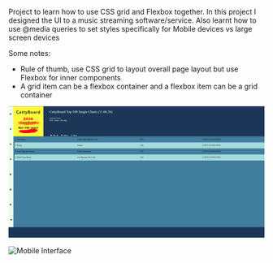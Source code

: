 Project to learn how to use CSS grid and Flexbox together. In this project I designed the UI to a music streaming software/service. Also learnt how to use @media queries to set styles specifically for Mobile devices vs large screen devices

Some notes:
* Rule of thumb, use CSS grid to layout overall page layout but use Flexbox for inner components
* A grid item can be a flexbox container and a flexbox item can be a grid container


![Large Screen Interface](LargeScreen.png)

![Mobile Interface](MobileScreen.png)

